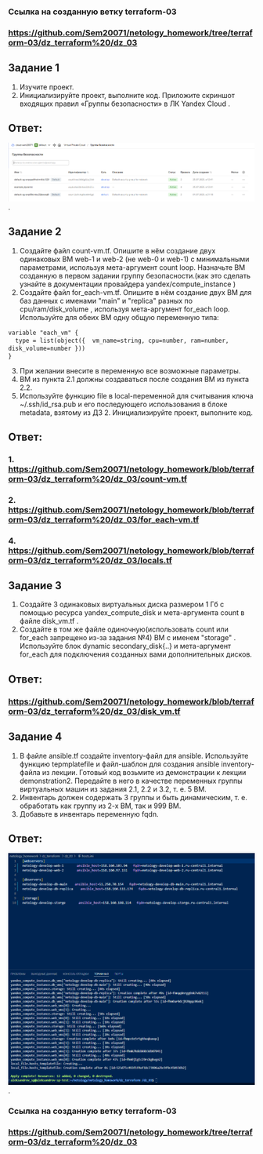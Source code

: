 ### Ссылка на созданную ветку terraform-03
### https://github.com/Sem20071/netology_homework/tree/terraform-03/dz_terraform%20/dz_03
## Задание 1
1. Изучите проект.
2. Инициализируйте проект, выполните код. Приложите скриншот входящих правил «Группы безопасности» в ЛК Yandex Cloud .

## Ответ:
![Скриншот консоли](https://github.com/Sem20071/netology_homework/blob/main/dz_terraform%20/dz_03/images/terraform-03-01-1.png).

## Задание 2
1. Создайте файл count-vm.tf. Опишите в нём создание двух одинаковых ВМ web-1 и web-2 (не web-0 и web-1) с минимальными параметрами, используя мета-аргумент count loop. Назначьте ВМ созданную в первом задании группу безопасности.(как это сделать узнайте в документации провайдера yandex/compute_instance )
2. Создайте файл for_each-vm.tf. Опишите в нём создание двух ВМ для баз данных с именами "main" и "replica" разных по cpu/ram/disk_volume , используя мета-аргумент for_each loop. Используйте для обеих ВМ одну общую переменную типа:
```
variable "each_vm" {
  type = list(object({  vm_name=string, cpu=number, ram=number, disk_volume=number }))
}
```
3. При желании внесите в переменную все возможные параметры.
4. ВМ из пункта 2.1 должны создаваться после создания ВМ из пункта 2.2.
5. Используйте функцию file в local-переменной для считывания ключа ~/.ssh/id_rsa.pub и его последующего использования в блоке metadata, взятому из ДЗ 2.
    Инициализируйте проект, выполните код.
   
## Ответ:
### 1. https://github.com/Sem20071/netology_homework/blob/terraform-03/dz_terraform%20/dz_03/count-vm.tf
### 2. https://github.com/Sem20071/netology_homework/blob/terraform-03/dz_terraform%20/dz_03/for_each-vm.tf
### 4. https://github.com/Sem20071/netology_homework/blob/terraform-03/dz_terraform%20/dz_03/locals.tf

## Задание 3
1. Создайте 3 одинаковых виртуальных диска размером 1 Гб с помощью ресурса yandex_compute_disk и мета-аргумента count в файле disk_vm.tf .
2. Создайте в том же файле одиночную(использовать count или for_each запрещено из-за задания №4) ВМ c именем "storage" . Используйте блок dynamic secondary_disk{..} и мета-аргумент for_each для подключения созданных вами дополнительных дисков.

## Ответ:
### https://github.com/Sem20071/netology_homework/blob/terraform-03/dz_terraform%20/dz_03/disk_vm.tf

## Задание 4
1. В файле ansible.tf создайте inventory-файл для ansible. Используйте функцию tepmplatefile и файл-шаблон для создания ansible inventory-файла из лекции. Готовый код возьмите из демонстрации к лекции demonstration2. Передайте в него в качестве переменных группы виртуальных машин из задания 2.1, 2.2 и 3.2, т. е. 5 ВМ.
2. Инвентарь должен содержать 3 группы и быть динамическим, т. е. обработать как группу из 2-х ВМ, так и 999 ВМ.
3. Добавьте в инвентарь переменную fqdn.

## Ответ:
![Скриншот консоли задание 4.](https://github.com/Sem20071/netology_homework/blob/main/dz_terraform%20/dz_03/images/terraform-03-04-1.png).

### Ссылка на созданную ветку terraform-03
### https://github.com/Sem20071/netology_homework/tree/terraform-03/dz_terraform%20/dz_03
